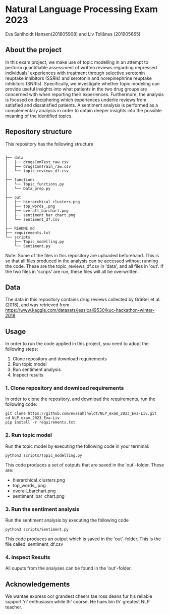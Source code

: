 # Natural Language Processing Exam 2023
Eva Sahlholdt Hansen(201805908) and Liv Tollånes (201905665)

<!-- ABOUT THE PROJECT -->
## About the project
In this exam project, we make use of topic modelling in an attempt to perform quantifiable assessment of written reviews regarding depressed individuals' experiences with treatment through selective serotonin reuptake inhibitors (SSRIs) and serotonin and norepinephrine reuptake inhibitors (SNRIs). Specifically, we investigate whether topic modeling can provide useful insights into what patients in the two drug groups are concerned with when reporting their experiences. Furthermore, the analysis is focused on deciphering which experiences underlie reviews from satisfied and dissatisfied patients. A sentiment analysis is performed as a complementary analysis in order to obtain deeper insights into the possible meaning of the identified topics. 
 
 
 <!-- REPOSITORY STRUCTURE -->
## Repository structure
This repository has the following structure
```

├── data
│   ├── drugsComTest_raw.csv
│   ├── drugsComTrain_raw.csv
│   └── topic_reviews_df.csv
│
├── functions
│   └── Topic_functions.py
│   └── Data_prep.py
│
├── out
│   ├── hierarchical_clusters.png
│   ├── top_words_.png
│   ├── overall_barchart.png
│   ├── sentiment_bar_chart.png
│   └── sentiment_df.csv
│
├── README.md
├── requirements.txt
└── scripts
    ├── Topic_modelling.py
    └── Sentiment.py
```
Note:
Some of the files in this repository are uploaded beforehand. This is so that all files produced in the analysis can be accessed without running the code.  These are the topic_reviews_df.csv in 'data', and all files in 'out'. If the two files in 'scrips' are run, these files will all be overwritten. 


<!-- DATA -->
## Data
The data in this repository contains drug reviews collected by Gräßer et al. (2018), and was retrieved from https://www.kaggle.com/datasets/jessicali9530/kuc-hackathon-winter-2018 

 <!-- USAGE -->
## Usage

In order to run the code applied in this project, you need to adopt the following steps:

1. Clone repository and download requirements
2. Run topic model
3. Run sentiment analysis
4. Inspect results


### 1. Clone repository and download requirements
In order to clone the repository, and download the requirements, run the following code:
```
git clone https://github.com/evasahlholdt/NLP_exam_2023_Eva-Liv.git
cd NLP_exam_2023_Eva-Liv
pip install -r requirements.txt

```
### 2. Run topic model
Run the topic model by executing the following code in your terminal:
```
python3 scripts/Topic_modelling.py
```

This code produces a set of outputs that are saved in the 'out'-folder. These are:
- hierarchical_clusters.png
- top_words_.png
- overall_barchart.png
- sentiment_bar_chart.png

### 3. Run the sentiment analysis
Run the sentiment analysis by executing the following code
```
python3 scripts/Sentiment.py
```
This code produces an output which is saved in the 'out'-folder. This is the file called:
sentiment_df.csv

### 4. Inspect Results
All ouputs from the analyses can be found in the 'out'-folder. 


<!-- ACKNOWLEDGEMENTS -->
## Acknowledgements
We wantae express oor grandest cheers tae ross deans fur his reliable support 'n' enthusiasm while th' coorse. He haes bin th' greatest NLP teacher.


